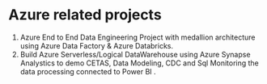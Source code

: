 # Azure related projects
1. Azure End to End Data Engineering Project with medallion architecture using Azure Data Factory & Azure Databricks.
2. Build Azure Serverless/Logical DataWarehouse using Azure Synapse Analystics to demo CETAS, Data Modeling, CDC and Sql Monitoring the data processing connected to Power BI .
